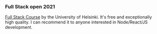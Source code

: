 ### Full Stack open 2021

[Full Stack Course](https://fullstackopen.com/en/) by the University of Helsinki. It's free and exceptionally high quality. I can recommend it to anyone interested in Node/React/JS development.
